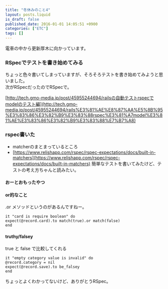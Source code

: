 ```yaml
---
title: "冬休みのこと4"
layout: posts.liquid
is_draft: false
published_date: 2016-01-01 14:05:51 +0900
categories: ["ETC"]
tags: []
---
```


電車の中から更新厚木に向かっています。

### RSpecでテストを書き始めてみる
ちょっと色々書いてしまっていますが、そろそろテストを書き始めてみようと思いました。  
次がRSpecだったのでRSpecで。

[http://tech.gmo-media.jp/post/45955244694/railsの自動テストrspecでmodelのテスト編](http://tech.gmo-media.jp/post/45955244694/rails%E3%81%AE%E8%87%AA%E5%8B%95%E3%83%86%E3%82%B9%E3%83%88rspec%E3%81%A7model%E3%81%AE%E3%83%86%E3%82%B9%E3%83%88%E7%B7%A8)
### rspec書いた
- matcherのまとまっているところ
- [https://www.relishapp.com/rspec/rspec-expectations/docs/built-in-matchers](https://www.relishapp.com/rspec/rspec-expectations/docs/built-in-matchers)
簡単なテストを書いてみたけど、テストの考え方ちゃんと読みたい。

#### おーとおもったやつ
#### or的なこと
.or メソッドというのがあるんですねー。

    it "card is require boolean" do
    expect(@record.card).to match(true).or match(false)
    end

#### truthy/falsey
true と false で比較してくれる

    it "empty category value is invalid" do
    @record.category = nil
    expect(@record.save).to be_falsey
    end

ちょっとよくわかってないけど、ありがとうRSpec。


